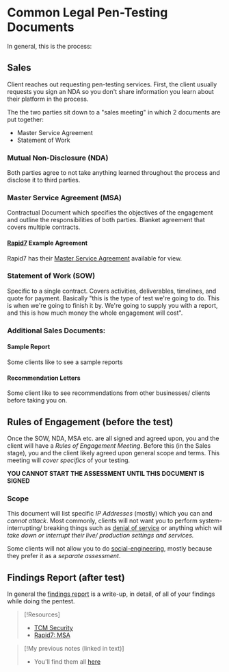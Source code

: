 
# Common Legal Pen-Testing Documents
In general, this is the process:
## Sales
Client reaches out requesting pen-testing services. First, the client usually requests you sign an NDA so you don't share information you learn about their platform in the process.

The the two parties sit down to a "sales meeting" in which 2 documents are put together:
- Master Service Agreement
- Statement of Work
### Mutual Non-Disclosure (NDA)
Both parties agree to not take anything learned throughout the process and disclose it to third parties.
### Master Service Agreement (MSA)
Contractual Document which specifies the objectives of the engagement and outline the responsibilities of both parties. Blanket agreement that covers multiple contracts.
#### [Rapid7](https://www.rapid7.com) Example Agreement
Rapid7 has their [Master Service Agreement](https://www.rapid7.com/legal/msa/) available for view.
### Statement of Work (SOW)
Specific to a single contract. Covers activities, deliverables, timelines, and quote for payment. Basically "this is the type of test we're going to do. This is when we're going to finish it by. We're going to supply you with a report, and this is how much money the whole engagement will cost".
### Additional Sales Documents:
#### Sample Report
Some clients like to see a sample reports
#### Recommendation Letters
Some client like to see recommendations from other businesses/ clients before taking you on.
## Rules of Engagement (before the test)
Once the SOW, NDA, MSA etc. are all signed and agreed upon, you and the client will have a *Rules of Engagement Meeting*. Before this (in the Sales stage), you and the client likely agreed upon general scope and terms. This meeting will *cover specifics* of your testing.

**YOU CANNOT START THE ASSESSMENT UNTIL THIS DOCUMENT IS SIGNED**
### Scope
This document will list specific *IP Addresses* (mostly) which you can and *cannot attack*. Most commonly, clients will not want you to perform system-interrupting/ breaking things such as [denial of service](/cybersecurity/TTPs/exploitation/denial-of-service.md) or anything which will *take down or interrupt their live/ production settings and services.*

Some clients will not allow you to do [social-engineering](/cybersecurity/TTPs/delivery/social-engineering.md), mostly because they prefer it as a *separate assessment*.
## Findings Report (after test)
In general the [findings report](/cybersecurity/pen-testing/report-writing.md) is a write-up, in detail, of all of your findings while doing the pentest.

> [!Resources]
> - [TCM Security](https://tcm-sec.com/)
> - [Rapid7: MSA](https://www.rapid7.com/legal/msa/)

> [!My previous notes (linked in text)]
> - You'll find them all [here](https://github.com/TrshPuppy/obsidian-notes)


